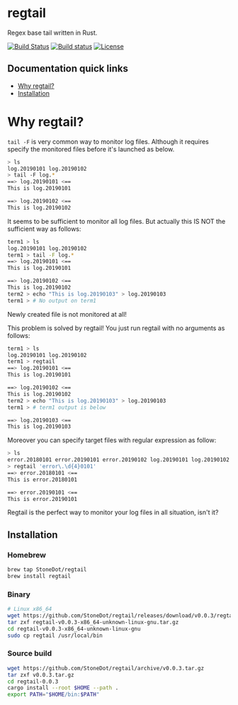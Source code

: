 # regtail
Regex base tail written in Rust.

[![Build Status](https://travis-ci.org/StoneDot/regtail.svg?branch=master)](https://travis-ci.org/StoneDot/regtail)
[![Build status](https://ci.appveyor.com/api/projects/status/4ms5u2h1q0pspovx/branch/master?svg=true)](https://ci.appveyor.com/project/StoneDot/regtail/branch/master)
[![License](https://img.shields.io/badge/License-Apache%202.0-blue.svg)](https://opensource.org/licenses/Apache-2.0)

## Documentation quick links

* [Why regtail?](#why-regtail)
* [Installation](#installation)

# Why regtail?
`tail -F` is very common way to monitor log files.
Although it requires specify the monitored files before it's launched as below.

```bash
> ls
log.20190101 log.20190102
> tail -F log.*
==> log.20190101 <==
This is log.20190101

==> log.20190102 <==
This is log.20190102
```

It seems to be sufficient to monitor all log files. But actually this IS NOT
the sufficient way as follows:

```bash
term1 > ls
log.20190101 log.20190102
term1 > tail -F log.*
==> log.20190101 <==
This is log.20190101

==> log.20190102 <==
This is log.20190102
term2 > echo "This is log.20190103" > log.20190103
term1 > # No output on term1
```

Newly created file is not monitored at all!

This problem is solved by regtail! You just run regtail with no arguments as follows:

```bash
term1 > ls
log.20190101 log.20190102
term1 > regtail
==> log.20190101 <==
This is log.20190101

==> log.20190102 <==
This is log.20190102
term2 > echo "This is log.20190103" > log.20190103
term1 > # term1 output is below

==> log.20190103 <==
This is log.20190103
```

Moreover you can specify target files with regular expression as follow:

```bash
> ls
error.20180101 error.20190101 error.20190102 log.20190101 log.20190102
> regtail 'error\.\d{4}0101'
==> error.20180101 <==
This is error.20180101

==> error.20190101 <==
This is error.20190101
```

Regtail is the perfect way to monitor your log files in all situation, isn't it?

## Installation
### Homebrew
```bash
brew tap StoneDot/regtail
brew install regtail
```

### Binary
```bash
# Linux x86_64
wget https://github.com/StoneDot/regtail/releases/download/v0.0.3/regtail-v0.0.3-x86_64-unknown-linux-gnu.tar.gz
tar zxf regtail-v0.0.3-x86_64-unknown-linux-gnu.tar.gz
cd regtail-v0.0.3-x86_64-unknown-linux-gnu
sudo cp regtail /usr/local/bin
```

### Source build
```bash
wget https://github.com/StoneDot/regtail/archive/v0.0.3.tar.gz
tar zxf v0.0.3.tar.gz
cd regtail-0.0.3
cargo install --root $HOME --path .
export PATH="$HOME/bin:$PATH"
```